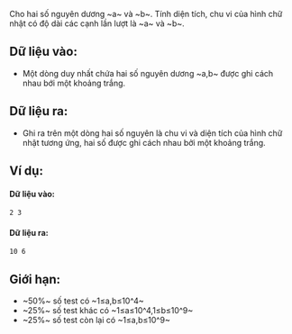 Cho hai số nguyên dương ~a~ và ~b~. Tính diện tích, chu vi của hình chữ nhật có độ dài các cạnh lần lượt là ~a~ và ~b~.

## Dữ liệu vào:
- Một dòng duy nhất chứa hai số nguyên dương ~a,b~ được ghi cách nhau bới một khoảng trắng.

## Dữ liệu ra:
- Ghi ra trên một dòng hai số nguyên là chu vi và diện tích của hình chữ nhật tương ứng, hai số được ghi cách nhau bởi một khoảng trắng.

## Ví dụ:
#### Dữ liệu vào:
```
2 3
```

#### Dữ liệu ra:
```
10 6
```

## Giới hạn:
- ~50\%~ số test có ~1≤a,b≤10^4~
- ~25\%~ số test khác có ~1≤a≤10^4,1≤b≤10^9~
- ~25\%~ số test còn lại có ~1≤a,b≤10^9~